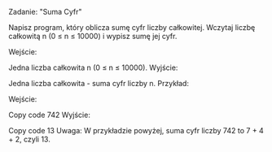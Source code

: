 Zadanie: "Suma Cyfr"

Napisz program, który oblicza sumę cyfr liczby całkowitej. Wczytaj liczbę całkowitą n (0 ≤ n ≤ 10000) i wypisz sumę jej cyfr.

Wejście:

Jedna liczba całkowita n (0 ≤ n ≤ 10000).
Wyjście:

Jedna liczba całkowita - suma cyfr liczby n.
Przykład:

Wejście:

Copy code
742
Wyjście:

Copy code
13
Uwaga:
W przykładzie powyżej, suma cyfr liczby 742 to 7 + 4 + 2, czyli 13.